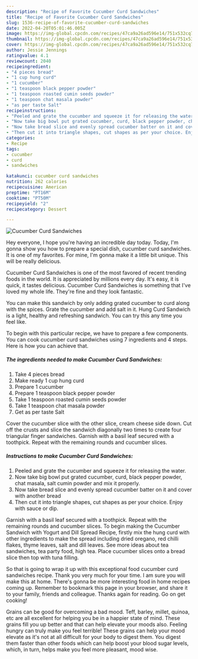 ```yaml
---
description: "Recipe of Favorite Cucumber Curd Sandwiches"
title: "Recipe of Favorite Cucumber Curd Sandwiches"
slug: 1536-recipe-of-favorite-cucumber-curd-sandwiches
date: 2022-04-20T05:01:46.005Z
image: https://img-global.cpcdn.com/recipes/47ca9a26ad596e14/751x532cq70/cucumber-curd-sandwiches-recipe-main-photo.jpg
thumbnail: https://img-global.cpcdn.com/recipes/47ca9a26ad596e14/751x532cq70/cucumber-curd-sandwiches-recipe-main-photo.jpg
cover: https://img-global.cpcdn.com/recipes/47ca9a26ad596e14/751x532cq70/cucumber-curd-sandwiches-recipe-main-photo.jpg
author: Jessie Jennings
ratingvalue: 4.1
reviewcount: 2040
recipeingredient:
- "4 pieces bread"
- "1 cup hung curd"
- "1 cucumber"
- "1 teaspoon black pepper powder"
- "1 teaspoon roasted cumin seeds powder"
- "1 teaspoon chat masala powder"
- "as per taste Salt"
recipeinstructions:
- "Peeled and grate the cucumber and squeeze it for releasing the water."
- "Now take big bowl put grated cucumber, curd, black pepper powder, chat masala, salt cumin powder and mix it properly."
- "Now take bread slice and evenly spread cucumber batter on it and cover with another bread"
- "Then cut it into triangle shapes, cut shapes as per your choice. Enjoy with sauce or dip."
categories:
- Recipe
tags:
- cucumber
- curd
- sandwiches

katakunci: cucumber curd sandwiches 
nutrition: 262 calories
recipecuisine: American
preptime: "PT16M"
cooktime: "PT50M"
recipeyield: "2"
recipecategory: Dessert

---
```



![Cucumber Curd Sandwiches](https://img-global.cpcdn.com/recipes/47ca9a26ad596e14/751x532cq70/cucumber-curd-sandwiches-recipe-main-photo.jpg)

Hey everyone, I hope you're having an incredible day today. Today, I'm gonna show you how to prepare a special dish, cucumber curd sandwiches. It is one of my favorites. For mine, I'm gonna make it a little bit unique. This will be really delicious.

Cucumber Curd Sandwiches is one of the most favored of recent trending foods in the world. It is appreciated by millions every day. It's easy, it is quick, it tastes delicious. Cucumber Curd Sandwiches is something that I've loved my whole life. They're fine and they look fantastic.

You can make this sandwich by only adding grated cucumber to curd along with the spices. Grate the cucumber and add salt in it. Hung Curd Sandwich is a light, healthy and refreshing sandwich. You can try this any time you feel like.


To begin with this particular recipe, we have to prepare a few components. You can cook cucumber curd sandwiches using 7 ingredients and 4 steps. Here is how you can achieve that.

<!--inarticleads1-->

##### The ingredients needed to make Cucumber Curd Sandwiches:

1. Take 4 pieces bread
1. Make ready 1 cup hung curd
1. Prepare 1 cucumber
1. Prepare 1 teaspoon black pepper powder
1. Take 1 teaspoon roasted cumin seeds powder
1. Take 1 teaspoon chat masala powder
1. Get as per taste Salt


Cover the cucumber slice with the other slice, cream cheese side down. Cut off the crusts and slice the sandwich diagonally two times to create four triangular finger sandwiches. Garnish with a basil leaf secured with a toothpick. Repeat with the remaining rounds and cucumber slices. 

<!--inarticleads2-->

##### Instructions to make Cucumber Curd Sandwiches:

1. Peeled and grate the cucumber and squeeze it for releasing the water.
1. Now take big bowl put grated cucumber, curd, black pepper powder, chat masala, salt cumin powder and mix it properly.
1. Now take bread slice and evenly spread cucumber batter on it and cover with another bread
1. Then cut it into triangle shapes, cut shapes as per your choice. Enjoy with sauce or dip.


Garnish with a basil leaf secured with a toothpick. Repeat with the remaining rounds and cucumber slices. To begin making the Cucumber Sandwich with Yogurt and Dill Spread Recipe, firstly mix the hung curd with other ingredients to make the spread including dried oregano, red chilli flakes, thyme leaves, salt and dill leaves. See more ideas about tea sandwiches, tea party food, high tea. Place cucumber slices onto a bread slice then top with tuna filling. 

So that is going to wrap it up with this exceptional food cucumber curd sandwiches recipe. Thank you very much for your time. I am sure you will make this at home. There's gonna be more interesting food in home recipes coming up. Remember to bookmark this page in your browser, and share it to your family, friends and colleague. Thanks again for reading. Go on get cooking!

Grains can be good for overcoming a bad mood. Teff, barley, millet, quinoa, etc are all excellent for helping you be in a happier state of mind. These grains fill you up better and that can help elevate your moods also. Feeling hungry can truly make you feel terrible! These grains can help your mood elevate as it's not at all difficult for your body to digest them. You digest them faster than other foods which can help boost your blood sugar levels, which, in turn, helps make you feel more pleasant, mood wise.
